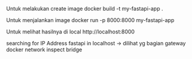 Untuk melakukan create image 
docker build -t my-fastapi-app .

Untuk menjalankan image
docker run -p 8000:8000 my-fastapi-app

Untuk melihat hasilnya di local
http://localhost:8000

searching for IP Address fastapi in localhost -> dilihat yg bagian gateway
docker network inspect bridge
